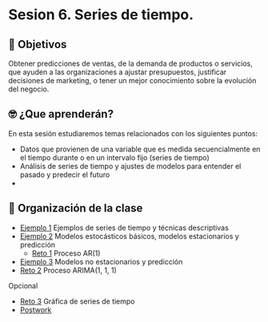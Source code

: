 # Sesion 6. Series de tiempo.

## :dart: Objetivos

Obtener predicciones de ventas, de la demanda de productos o servicios, que ayuden a las organizaciones a ajustar presupuestos, justificar decisiones de marketing, o tener un mejor conocimiento sobre la evolución del negocio.

## 🤓 ¿Que aprenderán? 

En esta sesión estudiaremos temas relacionados con los siguientes puntos:

- Datos que provienen de una variable que es medida secuencialmente en el tiempo durante o en un intervalo fijo (series de tiempo)
- Análisis de series de tiempo y ajustes de modelos para entender el pasado y predecir el futuro
- 
## 📂 Organización de la clase

- [Ejemplo 1](https://github.com/beduExpert/Programacion-R-Santander-2021/tree/main/Sesion-06/Ejemplo-01) Ejemplos de series de tiempo y técnicas descriptivas
- [Ejemplo 2](https://github.com/beduExpert/Programacion-R-Santander-2021/tree/main/Sesion-06/Ejemplo-02)  Modelos estocásticos básicos, modelos estacionarios y predicción
   - [Reto 1](https://github.com/beduExpert/Programacion-R-Santander-2021/tree/main/Sesion-06/Reto-01) Proceso AR(1)
- [Ejemplo 3](https://github.com/beduExpert/Programacion-R-Santander-2021/tree/main/Sesion-06/Ejemplo-03) Modelos no estacionarios y predicción
- [Reto 2](https://github.com/beduExpert/Programacion-R-Santander-2021/tree/main/Sesion-06/Reto-02) Proceso ARIMA(1, 1, 1)

Opcional
- [Reto 3](https://github.com/beduExpert/Programacion-R-Santander-2021/tree/main/Sesion-06/Reto-03) Gráfica de series de tiempo
-  [Postwork](https://github.com/beduExpert/Programacion-R-Santander-2021/tree/main/Sesion-06/Postwork)



